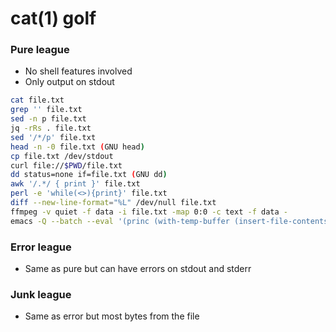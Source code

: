 # cat(1) golf

### Pure league

- No shell features involved
- Only output on stdout

```sh
cat file.txt
grep '' file.txt
sed -n p file.txt
jq -rRs . file.txt
sed '/*/p' file.txt
head -n -0 file.txt (GNU head)
cp file.txt /dev/stdout
curl file://$PWD/file.txt
dd status=none if=file.txt (GNU dd)
awk '/.*/ { print }' file.txt
perl -e 'while(<>){print}' file.txt
diff --new-line-format="%L" /dev/null file.txt
ffmpeg -v quiet -f data -i file.txt -map 0:0 -c text -f data -
emacs -Q --batch --eval '(princ (with-temp-buffer (insert-file-contents "file.txt") (buffer-string)))'
```

### Error league

- Same as pure but can have errors on stdout and stderr

### Junk league

- Same as error but most bytes from the file

